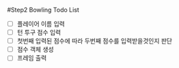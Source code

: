 #Step2 Bowling Todo List
- [ ] 플레이어 이름 입력
- [ ] 턴 투구 점수 입력
- [ ] 첫번째 입력된 점수에 따라 두번째 점수를 입력받을것인지 판단
- [ ] 점수 객체 생성
- [ ] 프레임 출력